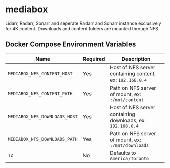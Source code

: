 # mediabox

Lidarr, Radarr, Sonarr and seperate Radarr and Sonarr instance exclusively for 4K content. Downloads and content folders are mounted through NFS. 

## Docker Compose Environment Variables

| Name | Required | Description
|---|---|---
| `MEDIABOX_NFS_CONTENT_HOST`   | Yes | Host of NFS server containing content, ex: `192.168.0.4`
| `MEDIABOX_NFS_CONTENT_PATH`   | Yes | Path on NFS server of mount, ex: `:/mnt/content`
| `MEDIABOX_NFS_DOWNLOADS_HOST` | Yes | Host of NFS server containing downloads, ex: `192.168.0.4`
| `MEDIABOX_NFS_DOWNLOADS_PATH` | Yes | Path on NFS server of mount, ex: `:/mnt/downloads`
| `TZ`                          | No | Defaults to `America/Toronto`